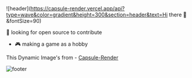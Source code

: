 ![header](https://capsule-render.vercel.app/api?type=wave&color=gradient&height=300&section=header&text=Hi there 👋&fontSize=90)

🤔 looking for open source to contribute



- :video_game: making a game as a hobby







This Dynamic Image's from - [Capsule-Render](https://github.com/kyechan99/capsule-render)







![footer](https://capsule-render.vercel.app/api?type=wave&color=gradient&height=150&section=footer)
